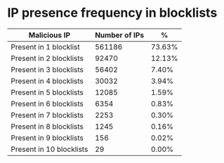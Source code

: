 # IP presence frequency in blocklists
| Malicious IP | Number of IPs | % |
|----|----|----|
| Present in 1 blocklist | 561186 | 73.63% |
| Present in 2 blocklists | 92470 | 12.13% |
| Present in 3 blocklists | 56402 | 7.40% |
| Present in 4 blocklists | 30032 | 3.94% |
| Present in 5 blocklists | 12085 | 1.59% |
| Present in 6 blocklists | 6354 | 0.83% |
| Present in 7 blocklists | 2253 | 0.30% |
| Present in 8 blocklists | 1245 | 0.16% |
| Present in 9 blocklists | 156 | 0.02% |
| Present in 10 blocklists | 29 | 0.00% |

